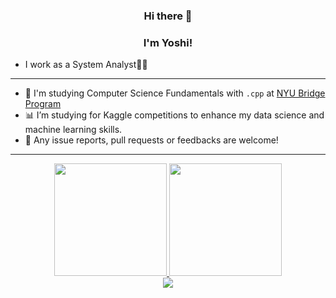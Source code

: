 <h3 align="center">Hi there 🤝 </h3>
<h3 align="center">I'm Yoshi! </h3>

- I work as a System Analyst👨‍💻

---

- 🚀 I'm  studying Computer Science Fundamentals with `.cpp` at [NYU Bridge Program](https://engineering.nyu.edu/academics/programs/nyu-tandon-bridge)
- 📊 I’m studying for Kaggle competitions to enhance my data science and machine learning skills.
- 🫶 Any issue reports, pull requests or feedbacks are welcome!

---

<div align="center">
  <a href="https://github.com/ny000815">
  <img height="180em" src="https://github-readme-stats.vercel.app/api?username=ny000815&show_icons=true&theme=dracula&include_all_commits=true&count_private=true"/>
  <img height="180em" src="https://github-readme-stats.vercel.app/api/top-langs/?username=ny000815&layout=compact&langs_count=7&theme=dracula"/>
</div>
<div align="center"> 
  <a href="https://www.linkedin.com/in/yoshiakin/" target="_blank"><img src="https://img.shields.io/badge/-LinkedIn-%230077B5?style=for-the-badge&logo=linkedin&logoColor=white" target="_blank"></a> 
</div>
